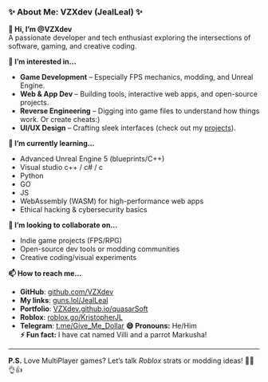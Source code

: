 ### **✨ About Me: VZXdev (JealLeal) ✨**  

**👋 Hi, I’m @VZXdev**  
A passionate developer and tech enthusiast exploring the intersections of software, gaming, and creative coding.  

**👀 I’m interested in...**  
- **Game Development** – Especially FPS mechanics, modding, and Unreal Engine.  
- **Web & App Dev** – Building tools, interactive web apps, and open-source projects.  
- **Reverse Engineering** – Digging into game files to understand how things work.  Or create cheats:)
- **UI/UX Design** – Crafting sleek interfaces (check out my [projects](https://vzxdev.github.io/quasarSoft/About)).  

**🌱 I’m currently learning...**  
- Advanced Unreal Engine 5 (blueprints/C++)
- Visual studio c++ / c# / c
- Python
- GO
- JS
- WebAssembly (WASM) for high-performance web apps  
- Ethical hacking & cybersecurity basics  

**💞️ I’m looking to collaborate on...**  
- Indie game projects (FPS/RPG)  
- Open-source dev tools or modding communities  
- Creative coding/visual experiments  

**📫 How to reach me...**  
- **GitHub**: [github.com/VZXdev](https://github.com/VZXdev)  
- **My links**: [guns.lol/JealLeal](https://guns.lol/JealLeal)  
- **Portfolio**: [VZXdev.github.io/quasarSoft](https://vzxdev.github.io/quasarSoft/About)
- **Roblox**: [roblox.go/KristopherJL](https://www.roblox.com/users/189788555/profile)
- **Telegram**: [t.me/Give_Me_Dollar](https://www.t.me/Give_Me_Dollar)
**😄 Pronouns:** He/Him  
**⚡ Fun fact:** I have cat named Villi and a parrot Markusha!  


---  
**P.S.** Love MultiPlayer games? Let’s talk *Roblox* strats or modding ideas! 🦜💀👌👍
